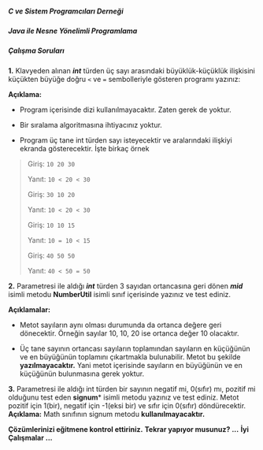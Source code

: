 ##### C ve Sistem Programcıları Derneği

##### Java ile Nesne Yönelimli Programlama

##### Çalışma Soruları

**1.** Klavyeden alınan ***int*** türden üç sayı arasındaki büyüklük-küçüklük ilişkisini küçükten büyüğe doğru `<` ve `=` sembolleriyle gösteren programı yazınız:

**Açıklama:**

-   Program içerisinde dizi kullanılmayacaktır. Zaten gerek de yoktur.

-   Bir sıralama algoritmasına ihtiyacınız yoktur.

-   Program üç tane int türden sayı isteyecektir ve aralarındaki ilişkiyi ekranda gösterecektir. İşte birkaç örnek

> Giriş: `10 20 30`
>  
> Yanıt: `10 < 20 < 30`
>
> Giriş: `30 10 20`
>
> Yanıt: `10 < 20 < 30`
>
> Giriş: `10 10 15`
>
> Yanıt: `10 = 10 < 15`
>
> Giriş: `40 50 50`
>
> Yanıt: `40 < 50 = 50`

**2.** Parametresi ile aldığı ***int*** türden 3 sayıdan ortancasına geri dönen ***mid*** isimli metodu **NumberUtil**  isimli sınıf içerisinde yazınız ve test ediniz.

**Açıklamalar:**

-   Metot sayıların aynı olması durumunda da ortanca değere geri dönecektir. Örneğin sayılar 10, 10, 20 ise ortanca değer 10 olacaktır.

-   Üç tane sayının ortancası sayıların toplamından sayıların en küçüğünün ve en büyüğünün toplamını çıkartmakla bulunabilir. Metot bu şekilde **yazılmayacaktır.** Yani metot içerisinde sayıların en büyüğünün ve en küçüğünün bulunmasına gerek yoktur.

**3.** Parametresi ile aldığı int türden bir sayının negatif mi, 0(sıfır) mı, pozitif mi olduğunu test eden **signum*** isimli metodu yazınız ve test ediniz. Metot pozitif için 1(bir), negatif için -1(eksi bir) ve sıfır için 0(sıfır) döndürecektir. 
**Açıklama:** Math sınıfının signum metodu **kullanılmayacaktır.**

**Çözümlerinizi eğitmene kontrol ettiriniz.**
**Tekrar yapıyor musunuz? \...**
**İyi Çalışmalar \...**
